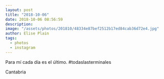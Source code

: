 ```yaml
---
layout: post
title: "2018-10-06"
date: 2018-10-06 08:56:59
description: 
image: "/assets/photos/201810/48334e87bef2512b17ed84cab36d72e4.jpg"
author: Elise Plain
tags: 
  - photos
  - instagram
---
```


Para mí cada día es el último. #todaslasterminales
<p></p>
Cantabria